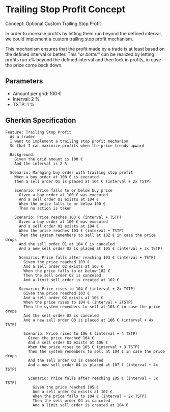 # Trailing Stop Profit Concept

Concept: Optional Custom Trailing Stop Profit

In order to increase profits by letting them run beyond the defined interval, we
could implement a custom trailing stop profit mechanism.

This mechanism ensures that the profit made by a trade is at least based on the
defined interval or better. This "_or better_" can be realized by letting
profits run $x$% beyond the defined interval and then lock in profits, in case
the price come back down.

## Parameters

- Amount per grid: 100 €
- Interval: 2 %
- TSTP: 1 %

## Gherkin Specification

```gherkin
Feature: Trailing Stop Profit
  As a trader
  I want to implement a trailing stop profit mechanism
  So that I can maximize profits when the price trends upward

  Background:
    Given the grid amount is 100 €
    And the interval is 2 %

  Scenario: Managing buy order with trailing stop profit
    When a buy order at 100 € is executed
    Then a sell order O1 is placed at 104 € (interval + 2x TSTP)

    Scenario: Price falls to or below buy price
      Given a buy order at 100 € was executed
      And a sell order O1 exists at 104 €
      When the price falls to or below 100 €
      Then no action is taken

    Scenario: Price reaches 103 € (interval + TSTP)
      Given a buy order at 100 € was executed
      And a sell order O1 exists at 104 €
      When the price reaches 103 € (interval + TSTP)
      Then the system remembers to sell at 102 € in case the price drops
      And the sell order O1 at 104 € is canceled
      And a new sell order O2 is placed at 105 € (interval + 3x TSTP)

      Scenario: Price falls after reaching 103 € (interval + TSTP)
        Given the price reached 103 €
        And a sell order O2 exists at 105 €
        When the price falls to or below 102 €
        Then the sell order O2 is canceled
        And a limit sell order is created at 102 €

      Scenario: Price rises to 104 € (interval + 2x TSTP)
        Given the price reached 103 €
        And a sell order O2 exists at 105 €
        When the price rises to 104 € (interval + 2TSTP)
        Then the system remembers to sell at 103 € in case the price drops
        And the sell order O2 is canceled
        And a new sell order O3 is placed at 106 € (interval + 4x TSTP)

        Scenario: Price rises to 106 € (interval + 4 TSTP)
          Given the price reached 104 €
          And a sell order O3 exists at 106 €
          When the price rises to 105 € (interval + 3 TSTP)
          Then the system remembers to sell at 104 € in case the price drops
          And the sell order O3 is canceled
          And a new sell order O4 is placed at 107 € (interval + 4x TSTP)

          Scenario: Price falls after reaching 105 € (interval + 3x TSTP)
            Given the price reached 105 €
            And a sell order O4 exists at 107 €
            When the price falls to 104 € (interval + 2x TSTP)
            Then the sell order O4 is canceled
            And a limit sell order is created at 104 €
```

